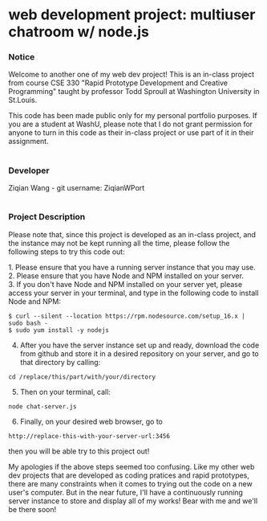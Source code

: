 # web development project: multiuser chatroom w/ node.js

<h3>Notice</h3>
<p>
Welcome to another one of my web dev project! This is an in-class project from course CSE 330 "Rapid Prototype Development and Creative Programming" taught by professor Todd Sproull at Washington University in St.Louis.
</p>
<p>
This code has been made public only for my personal portfolio purposes. If you are a student at WashU, please note that I do not grant permission for anyone to turn in this code as their in-class project or use part of it in their assignment.
</p>

#

<h3>Developer</h3>
Ziqian Wang - git username: ZiqianWPort

#

<h3>Project Description</h3>
<p>Please note that, since this project is developed as an in-class project, and the instance may not be kept running all the time, please follow the following steps to try this code out:</p>
<p>
1. Please ensure that you have a running server instance that you may use.<br>
2. Please ensure that you have Node and NPM installed on your server.<br>
3. If you don't have Node and NPM installed on your server yet, please access your server in your terminal, and type in the following code to install Node and NPM:<br>
  
```
$ curl --silent --location https://rpm.nodesource.com/setup_16.x | sudo bash -
$ sudo yum install -y nodejs
```

4. After you have the server instance set up and ready, download the code from github and store it in a desired repository on your server, and go to that directory by calling:<br>

  ```
  cd /replace/this/part/with/your/directory
  ```
5. Then on your terminal, call:<br>
  
  ```
  node chat-server.js
  ```
  
6. Finally, on your desired web browser, go to<br>

```
http://replace-this-with-your-server-url:3456
```
then you will be able try to this project out!<br>
</p>
<p>
My apologies if the above steps seemed too confusing. Like my other web dev projects that are developed as coding pratices and rapid prototypes, there are many constraints when it comes to trying out the code on a new user's computer. But in the near future, I'll have a continuously running server instance to store and display all of my works! Bear with me and we'll be there soon!
